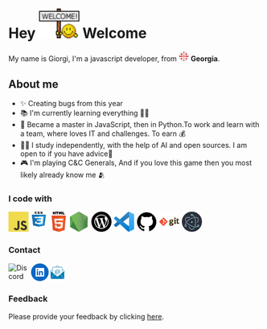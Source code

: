 <h1> Hey <img src="./assets/welcome.gif" width="80px" /> Welcome</h1>

<p> My name is Giorgi,  I'm a javascript developer, from <img src="./assets/flagofgeorgia.png" width="20px" /> <b>Georgia</b>. </p>

## About me

- ✨ Creating bugs from this year
- 📚 I'm currently learning everything 🤷‍♂️ 
- 🎯 Became a master in JavaScript, then in Python.To work and learn with a team, where loves IT and challenges. To earn 💰
- 👨‍💻 I study independently, with the help of AI and open sources. I am open to if you have advice🙏
- 🎮 I'm playing C&C Generals, And if you love this game then you most likely already know me  🫂


### I code with     

<a href="https://www.javascript.com/" target="_blank">
  <img align="left" title="Javascript" alt="Javascript" width="40px" src="./assets/JavaScript-logo.png" />
</a>


<a href="https://www.w3.org/TR/CSS/#css" target="_blank">
 <img align="left" title="CSS" alt="CSS" width="40px" height="30px" src="./assets/css.png" />
</a>


<a href="https://html.spec.whatwg.org/" target="_blank">
  <img align="left" title="HTML" alt="HTML" width="40px" src="./assets/HTML5_logo.png" />
</a>


<a href="https://nodejs.org/en" target="_blank">
  <img align="left" title="NodeJS" alt="NodeJS" width="40px" src="./assets/nodejs.png" />
</a>


<a href="https://wordpress.com/" target="_blank">
  <img align="left" style="margin-left: 5px" title="WordPress" alt="WordPress" width="40px" src="./assets/wordpress-logo.svg" />
</a>


<a href="https://code.visualstudio.com/" target="_blank">
  <img align="left" style="margin-left: 5px" title="VisualStudio" alt="VisualStudio" width="40px" src="./assets/Visual_Studio_Code.png" />
</a>


<a href="https://github.com/" target="_blank">
  <img align="left" style="margin-left: 5px" title="GitHub" alt="GitHub" width="40px" src="./assets/GitHub_Logo.png" />
</a>


<a href="https://git-scm.com/" target="_blank">
  <img align="left" style="margin-left: 5px" title="Git" alt="Git" width="40px" src="./assets/git.png" />
</a>

<a href="https://www.electronjs.org/" target="_blank">
 <img  style="margin-left: 5px" title="Electron" alt="Electron" width="40px" src="./assets/Electron.png" />
</a>

### Contact 

  <a href="https://discordapp.com/users/itl0ver/" target="_blank">
  <img width="40" src="https://camo.githubusercontent.com/5b475732a4ed305b1041d81185353428fb9860f5e5a5fe3249ee547e3b5aa69b/68747470733a2f2f63646e2e7261776769742e636f6d2f4e4e54696e2f646973636f72642d6c6f676f2f66343333333334342f7372632f6173736574732f616e696d61746564646973636f72642e737667" width="30px" title="Discord" alt="Discord" align="left" />
</a>

<a href="https://www.linkedin.com/in/giorgi-aptsiauri-785250210/" target="_blank">
    <img align="left" style="margin-left:5px" src="./assets/linkedin.png" width="35" title="Linkedin" alt="linkedin logo"  />
  </a>


  <a href="mailto:support@itlover.tech" target="_blank">
    <img   src="./assets/mailLogo.png" width="35" title="support@itlover.tech" alt="Email logo"  />
  </a>

### Feedback

Please provide your feedback by clicking [here](https://docs.google.com/forms/d/e/1FAIpQLSe4hNBtsKj0pqyjDH4ZPLh9C6BoDBxETuEyO4Zq_OivqDNvlg/viewform?usp=sf_link).
